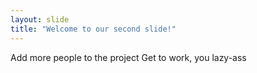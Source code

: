 ```yaml
---
layout: slide
title: "Welcome to our second slide!"
---
```

Add more people to the project
Get to work, you lazy-ass
